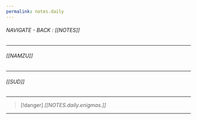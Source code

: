 ```yaml
---
permalink: notes.daily
---
```


###### NAVIGATE - BACK :  [[NOTES]]
---
###### [[NAMZU]]





---
###### [[SUD]]




---
>[!danger] *[[NOTES.daily.enigmas.]]*
----

